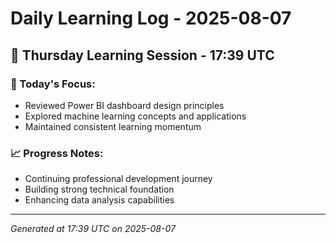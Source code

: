 # Daily Learning Log - 2025-08-07

## 📅 Thursday Learning Session - 17:39 UTC

### 🎯 Today's Focus:
- Reviewed Power BI dashboard design principles
- Explored machine learning concepts and applications
- Maintained consistent learning momentum

### 📈 Progress Notes:
- Continuing professional development journey
- Building strong technical foundation
- Enhancing data analysis capabilities

---
*Generated at 17:39 UTC on 2025-08-07*
